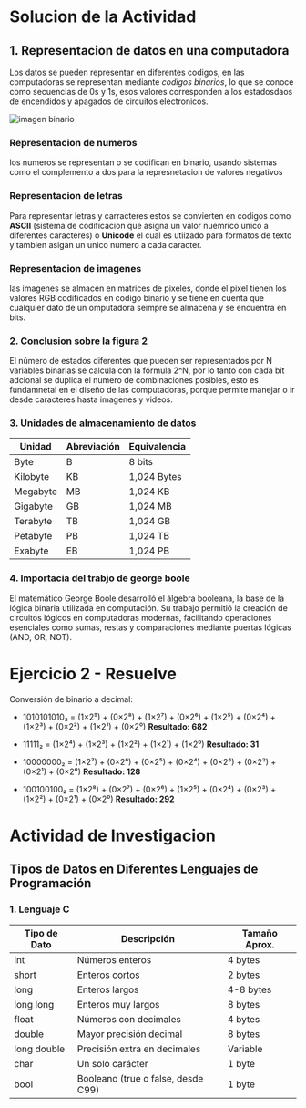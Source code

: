 # Solucion de la Actividad

## 1. **Representacion de datos en una computadora**

Los datos se pueden representar en diferentes codigos, en las computadoras se representan mediante *codigos binarios*, lo que se conoce como secuencias de 0s y 1s, esos valores corresponden a los estadosdaos de encendidos y apagados de circuitos electronicos.

![imagen binario](../Imagenes/Binario.png)

### Representacion de numeros
los numeros se representan o se codifican en binario, usando sistemas como el complemento a dos para la represnetacion de valores negativos

### Representacion de letras
Para representar letras y carracteres estos se convierten en codigos como **ASCII** (sistema de codificacion que asigna un valor nuemrico unico a diferentes caracteres) o **Unicode** el cual es utiizado para formatos de texto y tambien asigan un unico numero a cada caracter.

### Representacion de imagenes
las imagenes se almacen en matrices de pixeles, donde el pixel tienen los valores RGB codificados en codigo binario y se tiene en cuenta que cualquier dato de un omputadora seimpre se almacena y se encuentra en bits.

### 2. Conclusion sobre la figura 2

El número de estados diferentes que pueden ser representados por N variables binarias se calcula con la fórmula 2^N, por lo tanto con cada bit adcional se duplica el numero de combinaciones posibles, esto es fundamnetal en el diseño de las computadoras, porque permite manejar o ir desde caracteres hasta imagenes y videos.

### 3. Unidades de almacenamiento de datos

| Unidad     |Abreviación | Equivalencia         |
|------------|------------|----------------------|
| Byte       | B          | 8 bits               |
| Kilobyte   | KB         | 1,024 Bytes          |
| Megabyte   | MB         | 1,024 KB             |
| Gigabyte   | GB         | 1,024 MB             |
| Terabyte   | TB         | 1,024 GB             |
| Petabyte   | PB         | 1,024 TB             |
| Exabyte    | EB         | 1,024 PB             |

### 4. Importacia del trabjo de george boole
El matemático George Boole desarrolló el álgebra booleana, la base de la lógica binaria utilizada en computación. Su trabajo permitió la creación de circuitos lógicos en computadoras modernas, facilitando operaciones esenciales como sumas, restas y comparaciones mediante puertas lógicas (AND, OR, NOT).

# Ejercicio 2 - Resuelve
Conversión de binario a decimal:

- 1010101010₂ = (1×2⁹) + (0×2⁸) + (1×2⁷) + (0×2⁶) + (1×2⁵) + (0×2⁴) + (1×2³) + (0×2²) + (1×2¹) + (0×2⁰) **Resultado: 682**

- 11111₂ = (1×2⁴) + (1×2³) + (1×2²) + (1×2¹) + (1×2⁰) **Resultado: 31**

- 10000000₂ = (1×2⁷) + (0×2⁶) + (0×2⁵) + (0×2⁴) + (0×2³) + (0×2²) + (0×2¹) + (0×2⁰) **Resultado: 128**

- 100100100₂ = (1×2⁸) + (0×2⁷) + (0×2⁶) + (1×2⁵) + (0×2⁴) + (0×2³) + (1×2²) + (0×2¹) + (0×2⁰) **Resultado: 292**









# Actividad de Investigacion

## Tipos de Datos en Diferentes Lenguajes de Programación

### **1. Lenguaje C**
| Tipo de Dato  | Descripción | Tamaño Aprox. |
|--------------|-------------|--------------|
| int       | Números enteros | 4 bytes |
| short     | Enteros cortos | 2 bytes |
| long      | Enteros largos | 4-8 bytes |
| long long | Enteros muy largos | 8 bytes |
| float     | Números con decimales | 4 bytes |
| double    | Mayor precisión decimal | 8 bytes |
| long double | Precisión extra en decimales | Variable |
| char      | Un solo carácter | 1 byte |
| bool      | Booleano (true o false, desde C99) | 1 byte |
